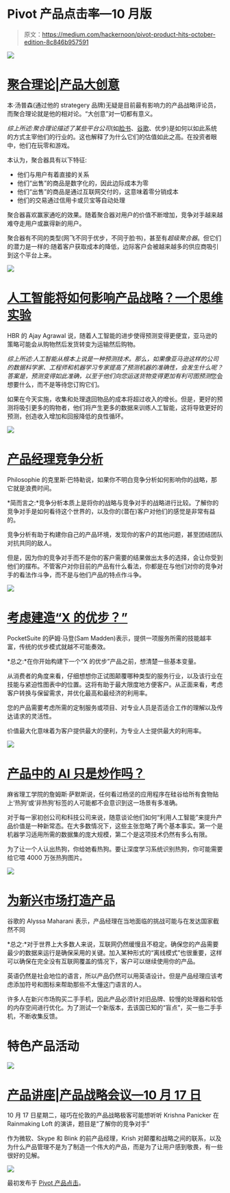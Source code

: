 # Pivot 产品点击率—10 月版

> 原文：<https://medium.com/hackernoon/pivot-product-hits-october-edition-8c846b957591>

![](img/4136c69c42a6538ba972eab79b5ab8f7.png)

# [聚合理论|产品大创意](https://cur.at/ZdPQRBO?m=web)

本·汤普森(通过他的 strategery 品牌)无疑是目前最有影响力的产品战略评论员，而聚合理论就是他的相对论。“大创意”对一切都有意义。

*综上所述:*聚合理论描述了*某些平台公司*(如[脸书](https://hackernoon.com/tagged/facebook)、[谷歌](https://hackernoon.com/tagged/google)、优步)是如何以如此系统的方式主宰他们的行业的。这也解释了为什么它们的估值如此之高。在投资者眼中，他们在玩零和游戏。

本认为，聚合器具有以下特征:

*   他们与用户有着直接的关系
*   他们“出售”的商品是数字化的，因此边际成本为零
*   他们“出售”的商品是通过互联网交付的，这意味着零分销成本
*   他们的交易通过信用卡或贝宝等自动处理

聚合器喜欢赢家通吃的效果。随着聚合器对用户的价值不断增加，竞争对手越来越难夺走用户或赢得新的用户。

聚合器有不同的类型(网飞不同于优步，不同于脸书)，甚至有*超级聚合器*。但它们的潜力是一样的:随着客户获取成本的降低，边际客户会被越来越多的供应商吸引到这个平台上来。

![](img/6df49948ab53cd81591e8c26070f3b83.png)

# [人工智能将如何影响产品战略？一个思维实验](https://cur.at/yePhh9Z?m=web)

HBR 的 Ajay Agrawal 说，随着人工智能的进步使得预测变得更便宜，亚马逊的策略可能会从购物然后发货转变为运输然后购物。

*综上所述:*人工智能从根本上说是一种预测技术。那么，如果像亚马逊这样的公司的数据科学家、工程师和机器学习专家提高了预测机器的准确性，会发生什么呢？答案是，预测变得如此准确，以至于他们向您运送货物变得更加有利可图*预测*您会想要什么，而不是等待您订购它们。

如果在今天实施，收集和处理退回物品的成本将超过收入的增长。但是，更好的预测将吸引更多的购物者，他们将产生更多的数据来训练人工智能，这将导致更好的预测，创造收入增加和回报降低的良性循环。

![](img/0e2760b64b91235fbf538bb32b6349de.png)

# [产品经理竞争分析](https://cur.at/kdhDm2S?m=web)

Philosophie 的克里斯·巴特勒说，如果你不明白竞争分析如何影响你的战略，那它就是浪费时间。

*简而言之:*竞争分析本质上是将你的战略与竞争对手的战略进行比较。了解你的竞争对手是如何看待这个世界的，以及你的(潜在)客户对他们的感觉是非常有益的。

竞争分析有助于构建你自己的产品环境，发现你的客户的其他问题，甚至团结团队对抗共同的敌人。

但是，因为你的竞争对手而不是你的客户需要的结果做出太多的选择，会让你受到他们的摆布。不管客户对你目前的产品有什么看法，你都是在与他们对你的竞争对手的看法作斗争，而不是与他们产品的特点作斗争。

![](img/a0537aee5e54426914fa8d22cf693d35.png)

# [考虑建造“X 的优步？”](https://cur.at/JrZl3lE?m=web)

PocketSuite 的萨姆·马登(Sam Madden)表示，提供一项服务所需的技能越丰富，传统的优步模式就越不可能奏效。

*总之:*在你开始构建下一个“X 的优步”产品之前，想清楚一些基本变量。

从消费者的角度来看，仔细想想你正试图颠覆哪种类型的服务行业，以及该行业在技能与紧迫性图表中的位置。这将有助于最大限度地方便客户。从正面来看，考虑客户转换与保留需求，并优化最高和最经济的利用率。

您的产品需要考虑所需的定制服务或项目、对专业人员是否适合工作的理解以及传达请求的灵活性。

价值最大化意味着为客户提供最大的便利，为专业人士提供最大的利用率。

![](img/77a1eb4bef5b4245e3edc085dd5a0ceb.png)

# [产品中的 AI 只是炒作吗？](https://cur.at/WZhfCTb?m=web)

麻省理工学院的詹姆斯·萨默斯说，任何看过杨坚的应用程序在硅谷给所有食物贴上‘热狗’或‘非热狗’标签的人可能都不会意识到这一场景有多准确。

对于每一家初创公司和科技公司来说，随意谈论他们如何“利用人工智能”来提升产品价值是一种新常态。在大多数情况下，这些主张忽略了两个基本事实。第一个是机器学习适用所需的数据集的庞大规模，第二个是这项技术仍然有多么有限。

为了让一个人认出热狗，你给她看热狗。要让深度学习系统识别热狗，你可能需要给它喂 4000 万张热狗图片。

![](img/6001ec14130c7b960b94da50de037a6a.png)

# [为新兴市场打造产品](https://cur.at/BGiERvS?m=web)

谷歌的 Alyssa Maharani 表示，产品经理在当地面临的挑战可能与在发达国家截然不同

*总之:*对于世界上大多数人来说，互联网仍然缓慢且不稳定。确保您的产品需要最少的数据来运行是确保采用的关键。加入某种形式的“离线模式”也很重要，这样可以确保在完全没有互联网覆盖的情况下，客户可以继续使用你的产品。

英语仍然是社会地位的语言，所以产品仍然可以用英语设计。但是产品经理应该考虑添加符号和图标来帮助那些不太懂这门语言的人。

许多人在新兴市场购买二手手机，因此产品必须针对旧品牌、较慢的处理器和较低的内存空间进行优化。为了测试一个新版本，去该国已知的“盲点”，买一些二手手机，不断收集反馈。

# 特色产品活动

![](img/d3fefdd865f8ca277122dd238b7f897d.png)

# [产品讲座|产品战略会议—10 月 17 日](https://cur.at/tjUJfg0?m=web)

10 月 17 日星期二，碰巧在伦敦的产品战略极客可能想听听 Krishna Panicker 在 Rainmaking Loft 的演讲，题目是“了解你的竞争对手”

作为微软、Skype 和 Blink 的前产品经理，Krish 对颠覆和战略之间的联系，以及为什么产品管理不是为了制造一个伟大的产品，而是为了让用户感到敬畏，有一些很好的见解。

![](img/eb4aba24d3dc9a85853732a034a5efdd.png)

最初发布于 [Pivot 产品点击](https://pivotservices.curated.co/)。